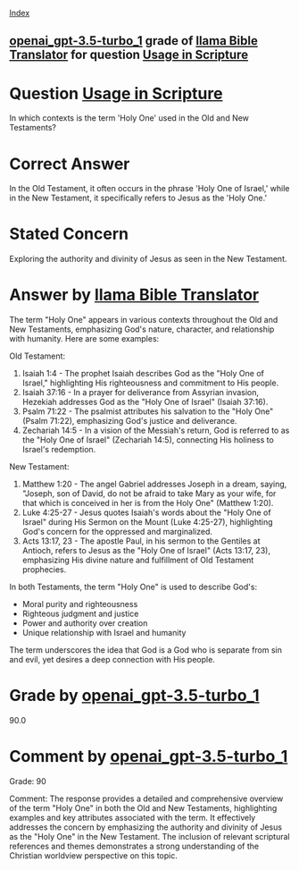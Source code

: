 
[Index](../../../../index.md)
## [openai_gpt-3.5-turbo_1](../../../grading_models/openai_gpt-3.5-turbo_1.md) grade of [llama Bible Translator](../../../answering_models/llama_Bible_Translator.md) for question [Usage in Scripture](../../../questions/Usage_in_Scripture.md)

# Question [Usage in Scripture](../../../questions/Usage_in_Scripture.md)
In which contexts is the term 'Holy One' used in the Old and New Testaments?

# Correct Answer
In the Old Testament, it often occurs in the phrase 'Holy One of Israel,' while in the New Testament, it specifically refers to Jesus as the 'Holy One.'

# Stated Concern
Exploring the authority and divinity of Jesus as seen in the New Testament.

# Answer by [llama Bible Translator](../../../answering_models/llama_Bible_Translator.md)
The term "Holy One" appears in various contexts throughout the Old and New Testaments, emphasizing God's nature, character, and relationship with humanity. Here are some examples:

Old Testament:

1. Isaiah 1:4 - The prophet Isaiah describes God as the "Holy One of Israel," highlighting His righteousness and commitment to His people.
2. Isaiah 37:16 - In a prayer for deliverance from Assyrian invasion, Hezekiah addresses God as the "Holy One of Israel" (Isaiah 37:16).
3. Psalm 71:22 - The psalmist attributes his salvation to the "Holy One" (Psalm 71:22), emphasizing God's justice and deliverance.
4. Zechariah 14:5 - In a vision of the Messiah's return, God is referred to as the "Holy One of Israel" (Zechariah 14:5), connecting His holiness to Israel's redemption.

New Testament:

1. Matthew 1:20 - The angel Gabriel addresses Joseph in a dream, saying, "Joseph, son of David, do not be afraid to take Mary as your wife, for that which is conceived in her is from the Holy One" (Matthew 1:20).
2. Luke 4:25-27 - Jesus quotes Isaiah's words about the "Holy One of Israel" during His Sermon on the Mount (Luke 4:25-27), highlighting God's concern for the oppressed and marginalized.
3. Acts 13:17, 23 - The apostle Paul, in his sermon to the Gentiles at Antioch, refers to Jesus as the "Holy One of Israel" (Acts 13:17, 23), emphasizing His divine nature and fulfillment of Old Testament prophecies.

In both Testaments, the term "Holy One" is used to describe God's:

* Moral purity and righteousness
* Righteous judgment and justice
* Power and authority over creation
* Unique relationship with Israel and humanity

The term underscores the idea that God is a God who is separate from sin and evil, yet desires a deep connection with His people.

# Grade by [openai_gpt-3.5-turbo_1](../../../grading_models/openai_gpt-3.5-turbo_1.md)
90.0

# Comment by [openai_gpt-3.5-turbo_1](../../../grading_models/openai_gpt-3.5-turbo_1.md)
Grade: 90

Comment: The response provides a detailed and comprehensive overview of the term "Holy One" in both the Old and New Testaments, highlighting examples and key attributes associated with the term. It effectively addresses the concern by emphasizing the authority and divinity of Jesus as the "Holy One" in the New Testament. The inclusion of relevant scriptural references and themes demonstrates a strong understanding of the Christian worldview perspective on this topic.
